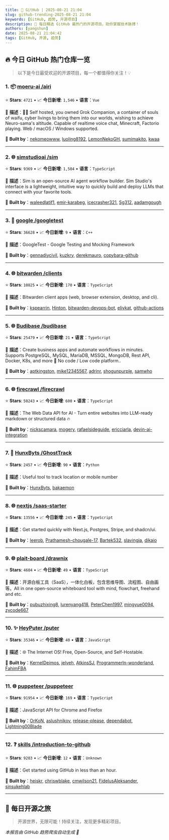 ```yaml
---
title: 🚀 GitHub | 2025-08-21 21:04
slug: github-trending-2025-08-21 21:04
keywords: [GitHub, 趋势, 开源项目]
description: 🌟 每日精选 GitHub 最热门的开源项目，助你掌握技术脉搏！
authors: [yangshun]
date: 2025-08-21 21:04:42
tags: [GitHub, 开源, 趋势]
---
```


## 🔥 今日 GitHub 热门仓库一览

> 以下是今日最受欢迎的开源项目，每一个都值得你关注！💡

### 1. 📦 [moeru-ai /airi](https://github.com/moeru-ai/airi)

⭐ **Stars**: `4721`   •   📈 **今日新增**: `1,546`   •   **语言**：`Vue`

📝 **描述**：💖🧸 Self hosted, you owned Grok Companion, a container of souls of waifu, cyber livings to bring them into our worlds, wishing to achieve Neuro-sama's altitude. Capable of realtime voice chat, Minecraft, Factorio playing. Web / macOS / Windows supported.

🤝 **Built by**：[nekomeowww](https://github.com/nekomeowww), [luoling8192](https://github.com/luoling8192), [LemonNekoGH](https://github.com/LemonNekoGH), [sumimakito](https://github.com/sumimakito), [kwaa](https://github.com/kwaa)

---

### 2. 🌐 [simstudioai /sim](https://github.com/simstudioai/sim)

⭐ **Stars**: `9369`   •   📈 **今日新增**: `1,504`   •   **语言**：`TypeScript`

📝 **描述**：Sim is an open-source AI agent workflow builder. Sim Studio's interface is a lightweight, intuitive way to quickly build and deploy LLMs that connect with your favorite tools.

🤝 **Built by**：[waleedlatif1](https://github.com/waleedlatif1), [emir-karabeg](https://github.com/emir-karabeg), [icecrasher321](https://github.com/icecrasher321), [Sg312](https://github.com/Sg312), [aadamgough](https://github.com/aadamgough)

---

### 3. 🔧 [google /googletest](https://github.com/google/googletest)

⭐ **Stars**: `36628`   •   📈 **今日新增**: `9`   •   **语言**：`C++`

📝 **描述**：GoogleTest - Google Testing and Mocking Framework

🤝 **Built by**：[gennadiycivil](https://github.com/gennadiycivil), [kuzkry](https://github.com/kuzkry), [derekmauro](https://github.com/derekmauro), [copybara-github](https://github.com/copybara-github)

---

### 4. 🌐 [bitwarden /clients](https://github.com/bitwarden/clients)

⭐ **Stars**: `10825`   •   📈 **今日新增**: `170`   •   **语言**：`TypeScript`

📝 **描述**：Bitwarden client apps (web, browser extension, desktop, and cli).

🤝 **Built by**：[kspearrin](https://github.com/kspearrin), [Hinton](https://github.com/Hinton), [bitwarden-devops-bot](https://github.com/bitwarden-devops-bot), [eliykat](https://github.com/eliykat), [github-actions](https://github.com/github-actions)

---

### 5. 🌐 [Budibase /budibase](https://github.com/Budibase/budibase)

⭐ **Stars**: `25479`   •   📈 **今日新增**: `21`   •   **语言**：`TypeScript`

📝 **描述**：Create business apps and automate workflows in minutes. Supports PostgreSQL, MySQL, MariaDB, MSSQL, MongoDB, Rest API, Docker, K8s, and more 🚀 No code / Low code platform..

🤝 **Built by**：[aptkingston](https://github.com/aptkingston), [mike12345567](https://github.com/mike12345567), [adrinr](https://github.com/adrinr), [shogunpurple](https://github.com/shogunpurple), [samwho](https://github.com/samwho)

---

### 6. 🌐 [firecrawl /firecrawl](https://github.com/firecrawl/firecrawl)

⭐ **Stars**: `50243`   •   📈 **今日新增**: `600`   •   **语言**：`TypeScript`

📝 **描述**：The Web Data API for AI - Turn entire websites into LLM-ready markdown or structured data 🔥

🤝 **Built by**：[nickscamara](https://github.com/nickscamara), [mogery](https://github.com/mogery), [rafaelsideguide](https://github.com/rafaelsideguide), [ericciarla](https://github.com/ericciarla), [devin-ai-integration](https://github.com/devin-ai-integration)

---

### 7. 🐍 [HunxByts /GhostTrack](https://github.com/HunxByts/GhostTrack)

⭐ **Stars**: `2457`   •   📈 **今日新增**: `90`   •   **语言**：`Python`

📝 **描述**：Useful tool to track location or mobile number

🤝 **Built by**：[HunxByts](https://github.com/HunxByts), [bakaemon](https://github.com/bakaemon)

---

### 8. 🌐 [nextjs /saas-starter](https://github.com/nextjs/saas-starter)

⭐ **Stars**: `13556`   •   📈 **今日新增**: `245`   •   **语言**：`TypeScript`

📝 **描述**：Get started quickly with Next.js, Postgres, Stripe, and shadcn/ui.

🤝 **Built by**：[leerob](https://github.com/leerob), [Prathamesh-chougale-17](https://github.com/Prathamesh-chougale-17), [Bartek532](https://github.com/Bartek532), [slavingia](https://github.com/slavingia), [dikaio](https://github.com/dikaio)

---

### 9. 🌐 [plait-board /drawnix](https://github.com/plait-board/drawnix)

⭐ **Stars**: `4604`   •   📈 **今日新增**: `49`   •   **语言**：`TypeScript`

📝 **描述**：开源白板工具（SaaS），一体化白板，包含思维导图、流程图、自由画等。All in one open-source whiteboard tool with mind, flowchart, freehand and etc.

🤝 **Built by**：[pubuzhixing8](https://github.com/pubuzhixing8), [lurenyang418](https://github.com/lurenyang418), [PeterChen1997](https://github.com/PeterChen1997), [mingyue0094](https://github.com/mingyue0094), [zycode667](https://github.com/zycode667)

---

### 10. ✨ [HeyPuter /puter](https://github.com/HeyPuter/puter)

⭐ **Stars**: `35346`   •   📈 **今日新增**: `40`   •   **语言**：`JavaScript`

📝 **描述**：🌐 The Internet OS! Free, Open-Source, and Self-Hostable.

🤝 **Built by**：[KernelDeimos](https://github.com/KernelDeimos), [jelveh](https://github.com/jelveh), [AtkinsSJ](https://github.com/AtkinsSJ), [ProgrammerIn-wonderland](https://github.com/ProgrammerIn-wonderland), [FahimFBA](https://github.com/FahimFBA)

---

### 11. 🌐 [puppeteer /puppeteer](https://github.com/puppeteer/puppeteer)

⭐ **Stars**: `91954`   •   📈 **今日新增**: `169`   •   **语言**：`TypeScript`

📝 **描述**：JavaScript API for Chrome and Firefox

🤝 **Built by**：[OrKoN](https://github.com/OrKoN), [aslushnikov](https://github.com/aslushnikov), [release-please](https://github.com/release-please), [dependabot](https://github.com/dependabot), [Lightning00Blade](https://github.com/Lightning00Blade)

---

### 12. ❓ [skills /introduction-to-github](https://github.com/skills/introduction-to-github)

⭐ **Stars**: `9203`   •   📈 **今日新增**: `12`   •   **语言**：`Unknown`

📝 **描述**：Get started using GitHub in less than an hour.

🤝 **Built by**：[heiskr](https://github.com/heiskr), [chriswblake](https://github.com/chriswblake), [cmwilson21](https://github.com/cmwilson21), [FidelusAleksander](https://github.com/FidelusAleksander), [sinsukehlab](https://github.com/sinsukehlab)

---

## 🌈 每日开源之旅

> 开源世界，无限可能！持续关注，发现更多精彩项目。

*本报告由 GitHub 趋势爬虫自动生成 🤖*
